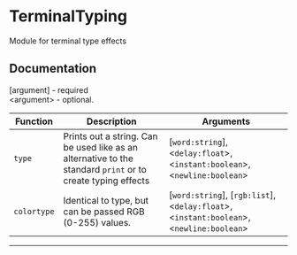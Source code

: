 # TerminalTyping
Module for terminal type effects  

## Documentation

[argument] - required  
<argument\> - optional.  

| Function | Description | Arguments |
|----------|-------------|-----------|
| `type` | Prints out a string. Can be used like as an alternative to the standard `print` or to create typing effects | [`word:string`], <`delay:float`>, <`instant:boolean`>, <`newline:boolean`> |
| `colortype` | Identical to type, but can be passed RGB (0-255) values. | [`word:string`], [`rgb:list`], <`delay:float`>, <`instant:boolean`>, <`newline:boolean`> |

---
